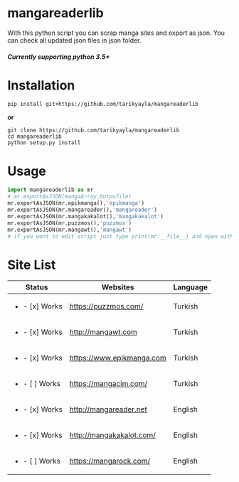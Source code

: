 # mangareaderlib

With this python script you can scrap manga sites and export as json. You can check all updated json files in json folder.

###### ***Currently supporting python 3.5+***

# Installation
    pip install git+https://github.com/tarikyayla/mangareaderlib
**or**
```shell
git clone https://github.com/tarikyayla/mangareaderlib
cd mangareaderlib
python setup.py install
```
# Usage

```python
import mangareaderlib as mr 
# mr.exportAsJSON(mangaArray,Outpufile)
mr.exportAsJSON(mr.epikmanga(),'epikmanga')
mr.exportAsJSON(mr.mangareader(),'mangareader')
mr.exportAsJSON(mr.mangakakalot(),'mangakakalot')
mr.exportAsJSON(mr.puzzmos(),'puzzmos')
mr.exportAsJSON(mr.mangawt(),'mangawt')
# if you want to edit script just type print(mr.__file__) and open with editor.
```

# Site List

| Status | Websites | Language | 
| -------- | -------- | -------- |
| <ul><li>- [x] Works</li></ul> | https://puzzmos.com/ | Turkish | 
| <ul><li>- [x] Works</li></ul> | http://mangawt.com   | Turkish |
| <ul><li>- [x] Works</li></ul> | https://www.epikmanga.com | Turkish |
| <ul><li>- [ ] Works</li></ul> | https://mangacim.com/ | Turkish |
| <ul><li>- [x] Works</li></ul> | http://mangareader.net | English |
| <ul><li>- [x] Works</li></ul> | http://mangakakalot.com/ | English |
| <ul><li>- [ ] Works</li></ul> | https://mangarock.com/ | English |
